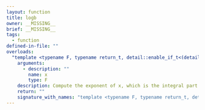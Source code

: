 ```yaml
---
layout: function
title: logb
owner: __MISSING__
brief: __MISSING__
tags:
  - function
defined-in-file: ""
overloads:
  "template <typename F, typename return_t, detail::enable_if_t<(detail::builtin::is_genfloat<F>::value), int> >\nreturn_t logb(F)":
    arguments:
      - description: ""
        name: x
        type: F
    description: Compute the exponent of x, which is the integral part of logr (|x|).
    return: ""
    signature_with_names: "template <typename F, typename return_t, detail::enable_if_t<(detail::builtin::is_genfloat<F>::value), int> >\nreturn_t logb(F x)"
---
```

